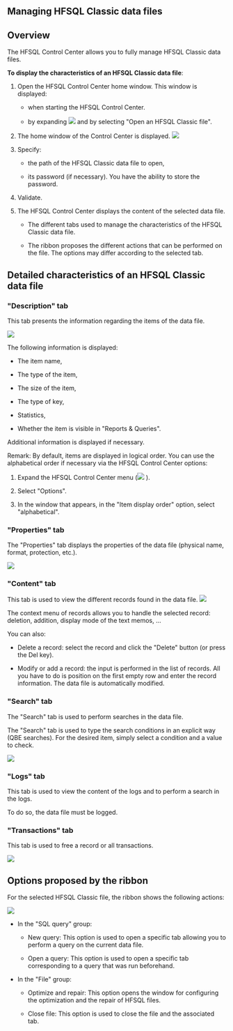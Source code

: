 
## Managing HFSQL Classic data files 
			



<a name="NOTE1"></a>
<a name="NOTE1_1"></a>


## Overview
<a name="overview_ELTTEXTE000194"></a>
The HFSQL Control Center allows you to fully manage HFSQL Classic data files. 

**To display the characteristics of an HFSQL Classic data file**:

1. Open the HFSQL Control Center home window. This window is displayed: 

	- when starting the HFSQL Control Center. 

	- by expanding ![](https://doc.pcsoft.fr/en-US/images/image.awp?langid=3&name=CC_HF_Gestion_Fichier_HFCS%20-%20HC%20N%B0003%201.gif)
 and by selecting "Open an HFSQL Classic file". 




2. The home window of the Control Center is displayed. 
![](https://doc.pcsoft.fr/en-US/images/image.awp?langid=3&name=CC_HF_FichierHFSQLClassic%20-%20HC%20N%B0001.gif&type=thumb)


3. Specify: 

	- the path of the HFSQL Classic data file to open,

	- its password (if necessary). You have the ability to store the password. 




4. Validate. 

5. The HFSQL Control Center displays the content of the selected data file. 

	- The different tabs used to manage the characteristics of the HFSQL Classic data file.

	- The ribbon proposes the different actions that can be performed on the file. The options may differ according to the selected tab. 









<a name="NOTE2"></a>
<a name="NOTE2_1"></a>


## Detailed characteristics of an HFSQL Classic data file
<a name="detailed_characteristics_hfsql_classic_data_file_ELTTEXTE000224"></a>


### "Description" tab
<a name="description_tab_ELTPARAGRAPHE000042"></a>

This tab presents the information regarding the items of the data file.


![](https://doc.pcsoft.fr/en-US/images/image.awp?langid=3&name=CCHF_Fichiers_HFClassic%20-%20HC%20N%B0001.gif&type=thumb)


The following information is displayed:

- The item name,

- The type of the item, 

- The size of the item, 

- The type of key, 

- Statistics,

- Whether the item is visible in "Reports & Queries".




Additional information is displayed if necessary.

Remark: By default, items are displayed in logical order. You can use the alphabetical order if necessary via the HFSQL Control Center options: 

1. Expand the HFSQL Control Center menu (![](https://doc.pcsoft.fr/en-US/images/image.awp?langid=3&name=CC_Suivi_Configuration%20-%20HC%20N%B0001.gif)
). 

2. Select "Options".

3. In the window that appears, in the "Item display order" option, select "alphabetical". 



<a name="NOTE2_2"></a>


### "Properties" tab
<a name="properties_tab_ELTPARAGRAPHE000082"></a>The "Properties" tab displays the properties of the data file (physical name, format, protection, etc.).

![](https://doc.pcsoft.fr/en-US/images/image.awp?langid=3&name=CCHF_Fichiers_HFClassic%20-%20HC%20N%B0002.gif&type=thumb)

<a name="NOTE2_3"></a>


### "Content" tab
<a name="content_tab_ELTPARAGRAPHE000090"></a>

This tab is used to view the different records found in the data file. 
![](https://doc.pcsoft.fr/en-US/images/image.awp?langid=3&name=CCHF_Fichiers_HFClassic%20-%20HC%20N%B0003.gif&type=thumb)


The context menu of records allows you to handle the selected record: deletion, addition, display mode of the text memos, ...

You can also:

- Delete a record: select the record and click the "Delete" button (or press the Del key).

- Modify or add a record: the input is performed in the list of records. All you have to do is position on the first empty row and enter the record information. The data file is automatically modified.



<a name="NOTE2_4"></a>


### "Search" tab
<a name="search_tab_ELTPARAGRAPHE000105"></a>

The "Search" tab is used to perform searches in the data file.

The "Search" tab is used to type the search conditions in an explicit way (QBE searches). For the desired item, simply select a condition and a value to check. 


![](https://doc.pcsoft.fr/en-US/images/image.awp?langid=3&name=CCHF_Fichiers_HFClassic%20-%20HC%20N%B0004.gif&type=thumb)

<a name="NOTE2_6"></a>


### "Logs" tab
<a name="logs_tab_ELTPARAGRAPHE000116"></a>

This tab is used to view the content of the logs and to perform a search in the logs.

To do so, the data file must be logged.
<a name="NOTE2_7"></a>


### "Transactions" tab
<a name="transactions_tab_ELTPARAGRAPHE000125"></a>

This tab is used to free a record or all transactions.


![](https://doc.pcsoft.fr/en-US/images/image.awp?langid=3&name=CCHF_Fichiers_HFClassic%20-%20HC%20N%B0005.gif&type=thumb)


<a name="NOTE3"></a>
<a name="NOTE3_1"></a>


## Options proposed by the ribbon
<a name="options_proposed_the_ribbon_ELTTEXTE000278"></a>
For the selected HFSQL Classic file, the ribbon shows the following actions: 

![](https://doc.pcsoft.fr/en-US/images/image.awp?langid=3&name=CCHF_Fichiers_HFClassic%20-%20HC%20N%B0001%201.gif)


- In the "SQL query" group: 

	- New query: This option is used to open a specific tab allowing you to perform a query on the current data file.  

	- Open a query: This option is used to open a specific tab corresponding to a query that was run beforehand. 




- In the "File" group: 

	- Optimize and repair: This option opens the window for configuring the optimization and the repair of HFSQL files. 

	- Close file: This option is used to close the file and the associated tab. 








